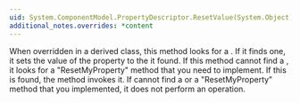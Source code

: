 ```yaml
---
uid: System.ComponentModel.PropertyDescriptor.ResetValue(System.Object)
additional_notes.overrides: *content
---
```


<p>When overridden in a derived class, this method looks for a <xref href="System.ComponentModel.DefaultValueAttribute"></xref>. If it finds one, it sets the value of the property to the <xref href="System.ComponentModel.DefaultValueAttribute"></xref> it found. If this method cannot find a <xref href="System.ComponentModel.DefaultValueAttribute"></xref>, it looks for a "ResetMyProperty" method that you need to implement. If this is found, the <xref href="System.ComponentModel.PropertyDescriptor.ResetValue(System.Object)"></xref> method invokes it. If <xref href="System.ComponentModel.PropertyDescriptor.ResetValue(System.Object)"></xref> cannot find a <xref href="System.ComponentModel.DefaultValueAttribute"></xref> or a "ResetMyProperty" method that you implemented, it does not perform an operation.</p>



